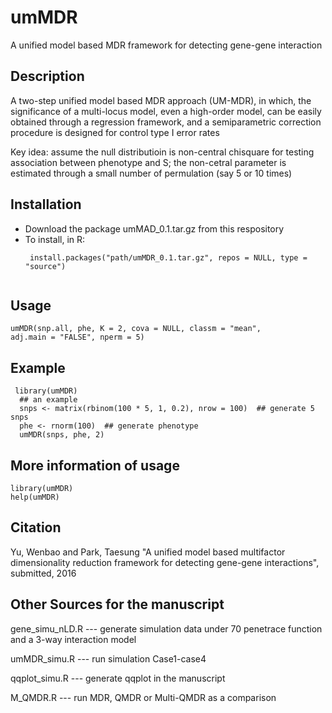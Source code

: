 # umMDR
A unified model based MDR framework for detecting gene-gene interaction


## Description
 A two-step unified model based MDR approach (UM-MDR), in which, the significance of a multi-locus model, even a high-order model, can be easily obtained through a regression framework, and a semiparametric correction procedure is designed for control type I error rates


Key idea: assume the null distributioin is non-central chisquare for testing association between phenotype and S;
the non-cetral parameter is estimated through a small number of permulation (say 5 or 10 times)

## Installation
* Download the package umMAD_0.1.tar.gz from this respository
* To install, in R: 
  ```
   install.packages("path/umMDR_0.1.tar.gz", repos = NULL, type = "source")
   
  ```
 
## Usage 
  ```
  umMDR(snp.all, phe, K = 2, cova = NULL, classm = "mean",
  adj.main = "FALSE", nperm = 5)
  ```
 
## Example 
  ```
   library(umMDR)
    ## an example
    snps <- matrix(rbinom(100 * 5, 1, 0.2), nrow = 100)  ## generate 5 snps
    phe <- rnorm(100)  ## generate phenotype
    umMDR(snps, phe, 2)
  ```

## More information of usage
 
```
library(umMDR)
help(umMDR)
```



## Citation
Yu, Wenbao and Park, Taesung "A unified model based multifactor dimensionality reduction framework for detecting gene-gene interactions", submitted, 2016

## Other Sources for the manuscript

gene_simu_nLD.R --- generate simulation data under 70 penetrace function and a 3-way interaction model

umMDR_simu.R --- run simulation Case1-case4

qqplot_simu.R --- generate qqplot in the manuscript

M_QMDR.R --- run MDR, QMDR or Multi-QMDR as a comparison

